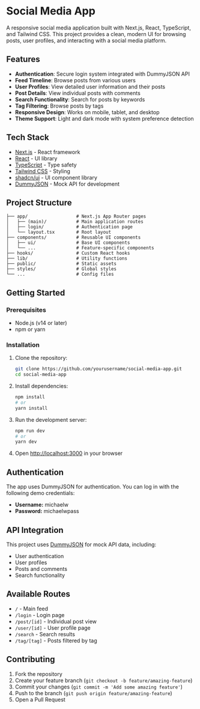 # Social Media App

A responsive social media application built with Next.js, React, TypeScript, and Tailwind CSS. This project provides a clean, modern UI for browsing posts, user profiles, and interacting with a social media platform.

## Features

- **Authentication**: Secure login system integrated with DummyJSON API
- **Feed Timeline**: Browse posts from various users
- **User Profiles**: View detailed user information and their posts
- **Post Details**: View individual posts with comments
- **Search Functionality**: Search for posts by keywords
- **Tag Filtering**: Browse posts by tags
- **Responsive Design**: Works on mobile, tablet, and desktop
- **Theme Support**: Light and dark mode with system preference detection

## Tech Stack

- [Next.js](https://nextjs.org/) - React framework
- [React](https://reactjs.org/) - UI library
- [TypeScript](https://www.typescriptlang.org/) - Type safety
- [Tailwind CSS](https://tailwindcss.com/) - Styling
- [shadcn/ui](https://ui.shadcn.com/) - UI component library
- [DummyJSON](https://dummyjson.com/) - Mock API for development

## Project Structure

```
├── app/                  # Next.js App Router pages
│   ├── (main)/           # Main application routes
│   ├── login/            # Authentication page
│   └── layout.tsx        # Root layout
├── components/           # Reusable UI components
│   ├── ui/               # Base UI components
│   └── ...               # Feature-specific components
├── hooks/                # Custom React hooks
├── lib/                  # Utility functions
├── public/               # Static assets
├── styles/               # Global styles
└── ...                   # Config files
```

## Getting Started

### Prerequisites

- Node.js (v14 or later)
- npm or yarn

### Installation

1. Clone the repository:
   ```bash
   git clone https://github.com/yourusername/social-media-app.git
   cd social-media-app
   ```

2. Install dependencies:
   ```bash
   npm install
   # or
   yarn install
   ```

3. Run the development server:
   ```bash
   npm run dev
   # or
   yarn dev
   ```

4. Open [http://localhost:3000](http://localhost:3000) in your browser

## Authentication

The app uses DummyJSON for authentication. You can log in with the following demo credentials:

- **Username:** michaelw
- **Password:** michaelwpass

## API Integration

This project uses [DummyJSON](https://dummyjson.com/) for mock API data, including:
- User authentication
- User profiles
- Posts and comments
- Search functionality

## Available Routes

- `/` - Main feed
- `/login` - Login page
- `/post/[id]` - Individual post view
- `/user/[id]` - User profile page
- `/search` - Search results
- `/tag/[tag]` - Posts filtered by tag

## Contributing

1. Fork the repository
2. Create your feature branch (`git checkout -b feature/amazing-feature`)
3. Commit your changes (`git commit -m 'Add some amazing feature'`)
4. Push to the branch (`git push origin feature/amazing-feature`)
5. Open a Pull Request